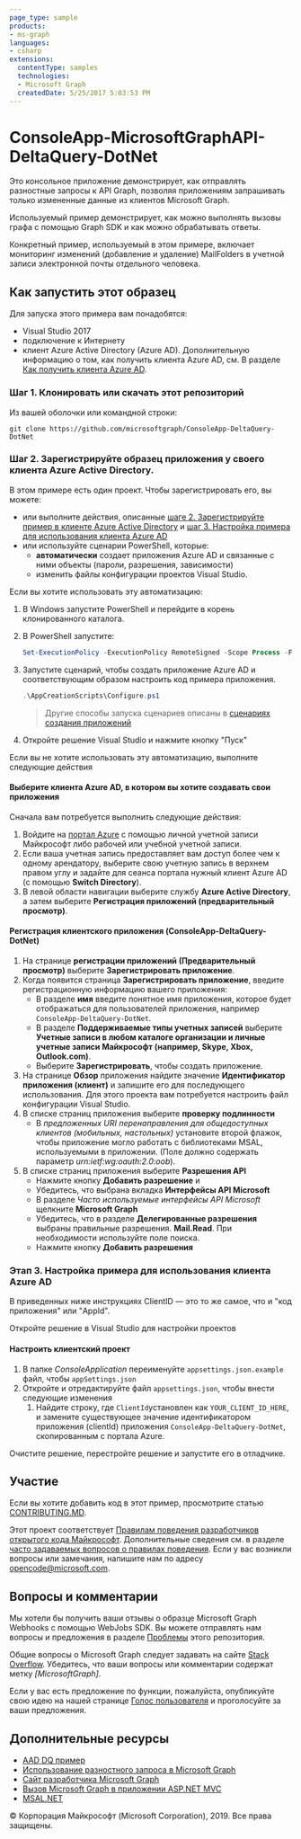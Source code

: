 ```yaml
---
page_type: sample
products:
- ms-graph
languages:
- csharp
extensions:
  contentType: samples 
  technologies:
  - Microsoft Graph
  createdDate: 5/25/2017 5:03:53 PM
---
```

# ConsoleApp-MicrosoftGraphAPI-DeltaQuery-DotNet

Это консольное приложение демонстрирует, как отправлять разностные запросы к API Graph, позволяя приложениям запрашивать только измененные данные из клиентов Microsoft Graph.

Используемый пример демонстрирует, как можно выполнять вызовы графа с помощью Graph SDK и как можно обрабатывать ответы.

Конкретный пример, используемый в этом примере, включает мониторинг изменений (добавление и удаление) MailFolders в учетной записи электронной почты отдельного человека.

## Как запустить этот образец

Для запуска этого примера вам понадобятся:
- Visual Studio 2017
- подключение к Интернету
- клиент Azure Active Directory (Azure AD). Дополнительную информацию о том, как получить клиента Azure AD, см. В разделе [Как получить клиента Azure AD](https://azure.microsoft.com/en-us/documentation/articles/active-directory-howto-tenant/). 

### Шаг 1. Клонировать или скачать этот репозиторий

Из вашей оболочки или командной строки:

`git clone https://github.com/microsoftgraph/ConsoleApp-DeltaQuery-DotNet`

### Шаг 2. Зарегистрируйте образец приложения у своего клиента Azure Active Directory.

В этом примере есть один проект. Чтобы зарегистрировать его, вы можете:

- или выполните действия, описанные [шаге 2. Зарегистрируйте пример в клиенте Azure Active Directory](#step-2-register-the-sample-with-your-azure-active-directory-tenant) и [шаг 3. Настройка примера для использования клиента Azure AD](#choose-the-azure-ad-tenant-where-you-want-to-create-your-applications)
- или используйте сценарии PowerShell, которые:
  - **автоматически** создает приложения Azure AD и связанные с ними объекты (пароли, разрешения, зависимости)
  - изменить файлы конфигурации проектов Visual Studio.

Если вы хотите использовать эту автоматизацию:

1. В Windows запустите PowerShell и перейдите в корень клонированного каталога.
1. В PowerShell запустите:

   ```PowerShell
   Set-ExecutionPolicy -ExecutionPolicy RemoteSigned -Scope Process -Force
   ```

1. Запустите сценарий, чтобы создать приложение Azure AD и соответствующим образом настроить код примера приложения.

   ```PowerShell
   .\AppCreationScripts\Configure.ps1
   ```

   > Другие способы запуска сценариев описаны в [сценариях создания приложений](./AppCreationScripts/AppCreationScripts.md)

1. Откройте решение Visual Studio и нажмите кнопку "Пуск"

Если вы не хотите использовать эту автоматизацию, выполните следующие действия

#### Выберите клиента Azure AD, в котором вы хотите создавать свои приложения

Сначала вам потребуется выполнить следующие действия:

1. Войдите на [портал Azure](https://portal.azure.com) с помощью личной учетной записи Майкрософт либо рабочей или учебной учетной записи.
1. Если ваша учетная запись предоставляет вам доступ более чем к одному арендатору, выберите свою учетную запись в верхнем правом углу и задайте для сеанса портала нужный клиент Azure AD (с помощью **Switch Directory**).
1. В левой области навигации выберите службу **Azure Active Directory**, а затем выберите **Регистрация приложений (предварительный просмотр)**.

#### Регистрация клиентского приложения (ConsoleApp-DeltaQuery-DotNet)

1. На странице **регистрации приложений (Предварительный просмотр)** выберите **Зарегистрировать приложение**.
1. Когда появится страница **Зарегистрировать приложение**, введите регистрационную информацию вашего приложения:
   - В разделе **имя** введите понятное имя приложения, которое будет отображаться для пользователей приложения, например `ConsoleApp-DeltaQuery-DotNet`.
   - В разделе **Поддерживаемые типы учетных записей** выберите **Учетные записи в любом каталоге организации и личные учетные записи Майкрософт (например, Skype, Xbox, Outlook.com)**.
   - Выберите **Зарегистрировать**, чтобы создать приложение.
1. На странице **Обзор** приложения найдите значение **Идентификатор приложения (клиент)** и запишите его для последующего использования. Для этого проекта вам потребуется настроить файл конфигурации Visual Studio.
1. В списке страниц приложения выберите **проверку подлинности**
   - В *предложенных URI перенаправления для общедоступных клиентов (мобильных, настольных)* установите второй флажок, чтобы приложение могло работать с библиотеками MSAL, используемыми в приложении. (Поле должно содержать параметр *urn:ietf:wg:oauth:2.0:oob*). 
1. В списке страниц приложения выберите **Разрешения API**
   - Нажмите кнопку **Добавить разрешение** и
   - Убедитесь, что выбрана вкладка **Интерфейсы API Microsoft**
   - В разделе *Часто используемые интерфейсы API Microsoft* щелкните **Microsoft Graph**
   - Убедитесь, что в разделе **Делегированные разрешения** выбраны правильные разрешения. **Mail.Read**. При необходимости используйте поле поиска.
   - Нажмите кнопку **Добавить разрешения**

### Этап 3. Настройка примера для использования клиента Azure AD

В приведенных ниже инструкциях ClientID — это то же самое, что и "код приложения" или "AppId".

Откройте решение в Visual Studio для настройки проектов

#### Настроить клиентский проект

1. В папке *ConsoleApplication* переименуйте `appsettings.json.example` файл, чтобы `appSettings.json`
1. Откройте и отредактируйте файл `appsettings.json`, чтобы внести следующие изменения
    1. Найдите строку, где `ClientId`установлен как `YOUR_CLIENT_ID_HERE`, и замените существующее значение идентификатором приложения (clientId) приложения `ConsoleApp-DeltaQuery-DotNet`, скопированным с портала Azure.

Очистите решение, перестройте решение и запустите его в отладчике.

## Участие

Если вы хотите добавить код в этот пример, просмотрите статью [CONTRIBUTING.MD](/CONTRIBUTING.md).

Этот проект соответствует [Правилам поведения разработчиков открытого кода Майкрософт](https://opensource.microsoft.com/codeofconduct/). Дополнительные сведения см. в разделе [часто задаваемых вопросов о правилах поведения](https://opensource.microsoft.com/codeofconduct/faq/). Если у вас возникли вопросы или замечания, напишите нам по адресу [opencode@microsoft.com](mailto:opencode@microsoft.com).

## Вопросы и комментарии

Мы хотели бы получить ваши отзывы о образце Microsoft Graph Webhooks с помощью WebJobs SDK. Вы можете отправлять нам вопросы и предложения в разделе [Проблемы](https://github.com/microsoftgraph/ConsoleApp-DeltaQuery-DotNet/issues) этого репозитория.

Общие вопросы о Microsoft Graph следует задавать на сайте [Stack Overflow](https://stackoverflow.com/questions/tagged/MicrosoftGraph). Убедитесь, что ваши вопросы или комментарии содержат метку *\[MicrosoftGraph]*.

Если у вас есть предложение по функции, пожалуйста, опубликуйте свою идею на нашей странице [Голос пользователя](https://officespdev.uservoice.com/) и проголосуйте за ваши предложения.

## Дополнительные ресурсы

- [AAD DQ пример](https://github.com/Azure-Samples/active-directory-dotnet-graphapi-diffquery)
- [Использование разностного запроса в Microsoft Graph](https://developer.microsoft.com/en-us/graph/docs/concepts/delta_query_overview)
- [Сайт разработчика Microsoft Graph](https://developer.microsoft.com/en-us/graph/)
- [Вызов Microsoft Graph в приложении ASP.NET MVC](https://developer.microsoft.com/en-us/graph/docs/platform/aspnetmvc)
- [MSAL.NET](https://aka.ms/msal-net)

© Корпорация Майкрософт (Microsoft Corporation), 2019. Все права защищены.
